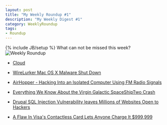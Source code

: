 ```yaml
---
layout: post
title: "My Weekly Roundup #1"
description: "My Weekly Digest #1"
category: WeeklyRoundup
tags: 
- Roundup
---
```

{% include JB/setup %}
What can not be missed this week?
![Weekly Roundup](https://mkmt1a.bl3301.livefilestore.com/y2pRODiD-wCcllr-JRwDMEYRqHzxPMSfBpbHdGSBpdxll6hCg4ZqPlAktksGW87p9xpboxl3gZP0ZQu4h9cYqHUfgwVNZsWswAmB1JY_i2OslQ/news.jpg?psid=1)
<!-- more -->

- [Cloud](http://xkcd.com/1444/)

- [WireLurker Mac OS X Malware Shut Down](http://radar.andreafortuna.org/post/101998616949/wirelurker-mac-os-x-malware-shut-down)

- [AirHopper - Hacking Into an Isolated Computer Using FM Radio Signals](http://radar.andreafortuna.org/post/101482818034/airhopper-hacking-into-an-isolated-computer-using-fm)

- [Everything We Know About the Virgin Galactic SpaceShipTwo Crash](http://radar.andreafortuna.org/post/101510682149/everything-we-know-about-the-virgin-galactic)

- [Drupal SQL Injection Vulnerability leaves Millions of Websites Open to Hackers](http://radar.andreafortuna.org/post/101672382104/drupal-sql-injection-vulnerability-leaves-millions-of)

- [A Flaw In Visa's Contactless Card Lets Anyone Charge It $999,999](http://radar.andreafortuna.org/post/101745685589/report-a-flaw-in-visas-contactless-card-lets-anyone)
